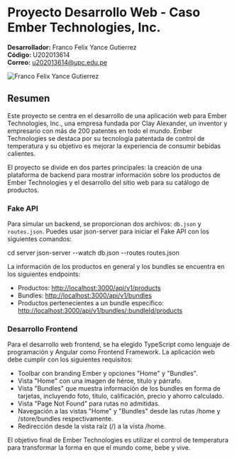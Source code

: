 # Proyecto Desarrollo Web - Caso Ember Technologies, Inc.

**Desarrollador:** Franco Felix Yance Gutierrez  
**Código:** U202013614  
**Correo:** u202013614@upc.edu.pe

<img src="https://media.discordapp.net/attachments/1148057148522233868/1156237601515257936/WIN_20230926_09_34_37_Pro.jpg?ex=651c26ae&is=651ad52e&hm=a57bd88b5a6bda2cc12164f8271e629cd590c678c2fa841fe5f12f7f0bb4d4a7&=&width=720&height=405" alt="Franco Felix Yance Gutierrez">

## Resumen

Este proyecto se centra en el desarrollo de una aplicación web para Ember Technologies, Inc., una empresa fundada por Clay Alexander, un inventor y empresario con más de 200 patentes en todo el mundo. Ember Technologies se destaca por su tecnología patentada de control de temperatura y su objetivo es mejorar la experiencia de consumir bebidas calientes.

El proyecto se divide en dos partes principales: la creación de una plataforma de backend para mostrar información sobre los productos de Ember Technologies y el desarrollo del sitio web para su catálogo de productos.

### Fake API

Para simular un backend, se proporcionan dos archivos: `db.json` y `routes.json`. Puedes usar json-server para iniciar el Fake API con los siguientes comandos:

cd server
json-server --watch db.json --routes routes.json

La información de los productos en general y los bundles se encuentra en los siguientes endpoints:

- Productos: [http://localhost:3000/api/v1/products](http://localhost:3000/api/v1/products)
- Bundles: [http://localhost:3000/api/v1/bundles](http://localhost:3000/api/v1/bundles)
- Productos pertenecientes a un bundle específico: [http://localhost:3000/api/v1/bundles/:bundleId/products](http://localhost:3000/api/v1/bundles/:bundleId/products)

### Desarrollo Frontend

Para el desarrollo web frontend, se ha elegido TypeScript como lenguaje de programación y Angular como Frontend Framework. La aplicación web debe cumplir con los siguientes requisitos:

- Toolbar con branding Ember y opciones "Home" y "Bundles".
- Vista "Home" con una imagen de héroe, título y párrafo.
- Vista "Bundles" que muestra información de los bundles en forma de tarjetas, incluyendo foto, título, calificación, precio y ahorro calculado.
- Vista "Page Not Found" para rutas no admitidas.
- Navegación a las vistas "Home" y "Bundles" desde las rutas /home y /store/bundles respectivamente.
- Redirección desde la vista raíz (/) a la vista /home.

El objetivo final de Ember Technologies es utilizar el control de temperatura para transformar la forma en que el mundo come, bebe y vive.
